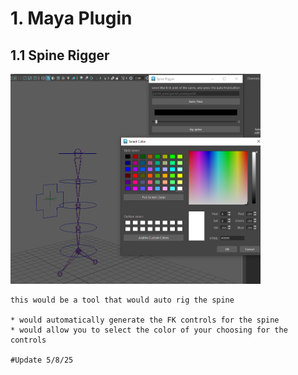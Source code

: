 #   1. Maya Plugin

## 1.1 Spine Rigger

<img src= "./assets/SpineRigger.Png" width = 400>


    this would be a tool that would auto rig the spine

    * would automatically generate the FK controls for the spine
    * would allow you to select the color of your choosing for the controls

    #Update 5/8/25
